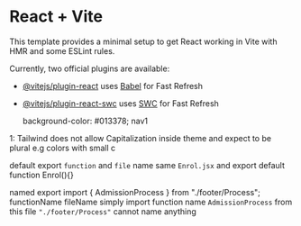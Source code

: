 # React + Vite

This template provides a minimal setup to get React working in Vite with HMR and some ESLint rules.

Currently, two official plugins are available:

- [@vitejs/plugin-react](https://github.com/vitejs/vite-plugin-react/blob/main/packages/plugin-react/README.md) uses [Babel](https://babeljs.io/) for Fast Refresh
- [@vitejs/plugin-react-swc](https://github.com/vitejs/vite-plugin-react-swc) uses [SWC](https://swc.rs/) for Fast Refresh

    background-color: #013378; nav1




1: Tailwind does not allow Capitalization inside theme and expect to be plural e.g colors with small c

default export `function` and `file` name same  `Enrol.jsx` and export default function Enrol(){}


named export
import { AdmissionProcess } from "./footer/Process";
        functionName                           fileName
simply import function name `AdmissionProcess` from this file `"./footer/Process"`
                             cannot name anything